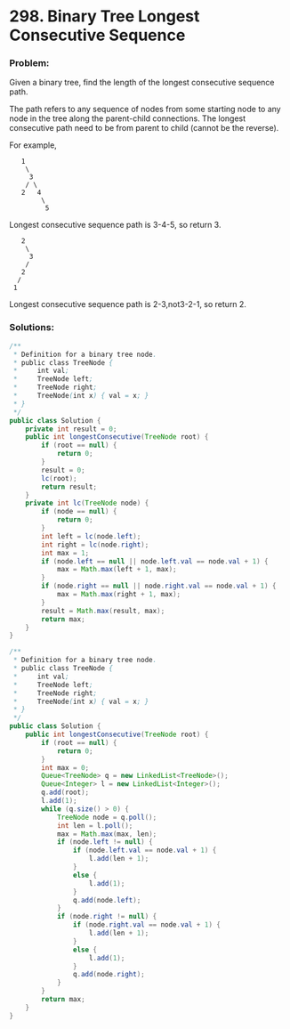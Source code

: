 # 298. Binary Tree Longest Consecutive Sequence

### Problem:

Given a binary tree, find the length of the longest consecutive sequence path.

The path refers to any sequence of nodes from some starting node to any node in the tree along the parent-child connections. The longest consecutive path need to be from parent to child (cannot be the reverse).

For example,
```
   1
    \
     3
    / \
   2   4
        \
         5
```
Longest consecutive sequence path is 3-4-5, so return 3.
```
   2
    \
     3
    / 
   2    
  / 
 1
```
Longest consecutive sequence path is 2-3,not3-2-1, so return 2.

### Solutions:

```java
/**
 * Definition for a binary tree node.
 * public class TreeNode {
 *     int val;
 *     TreeNode left;
 *     TreeNode right;
 *     TreeNode(int x) { val = x; }
 * }
 */
public class Solution {
    private int result = 0;
    public int longestConsecutive(TreeNode root) {
        if (root == null) {
            return 0;
        }
        result = 0;
        lc(root);
        return result;
    }
    private int lc(TreeNode node) {
        if (node == null) {
            return 0;
        }
        int left = lc(node.left);
        int right = lc(node.right);
        int max = 1;
        if (node.left == null || node.left.val == node.val + 1) {
            max = Math.max(left + 1, max);
        }
        if (node.right == null || node.right.val == node.val + 1) {
            max = Math.max(right + 1, max);
        }
        result = Math.max(result, max);
        return max;
    }
}
```

```java
/**
 * Definition for a binary tree node.
 * public class TreeNode {
 *     int val;
 *     TreeNode left;
 *     TreeNode right;
 *     TreeNode(int x) { val = x; }
 * }
 */
public class Solution {
    public int longestConsecutive(TreeNode root) {
        if (root == null) {
            return 0;
        }
        int max = 0;
        Queue<TreeNode> q = new LinkedList<TreeNode>();
        Queue<Integer> l = new LinkedList<Integer>();
        q.add(root);
        l.add(1);
        while (q.size() > 0) {
            TreeNode node = q.poll();
            int len = l.poll();
            max = Math.max(max, len);
            if (node.left != null) {
                if (node.left.val == node.val + 1) {
                    l.add(len + 1);
                }
                else {
                    l.add(1);
                }
                q.add(node.left);
            }
            if (node.right != null) {
                if (node.right.val == node.val + 1) {
                    l.add(len + 1);
                }
                else {
                    l.add(1);
                }
                q.add(node.right);
            }
        }
        return max;
    }
}
```